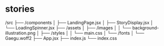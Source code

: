 # stories
/src
├── /components
│   ├── LandingPage.jsx
│   ├── StoryDisplay.jsx
│   └── LoadingSpinner.jsx
├── /assets
│   ├── /images
│   │   └── background-illustration.png
│   ├── /styles
│   │   └── main.css
│   └── /fonts
│       └── Gaegu.woff2
├── App.jsx
├── index.js
└── index.css
